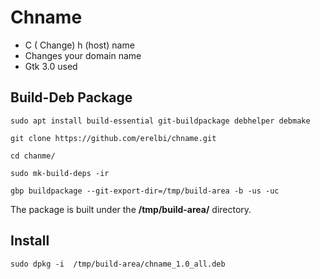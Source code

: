 # Chname

- C ( Change) h (host) name
- Changes your domain name
- Gtk 3.0 used

## Build-Deb Package

`sudo apt install build-essential git-buildpackage debhelper debmake`

`git clone https://github.com/erelbi/chname.git`

`cd chanme/`

`sudo mk-build-deps -ir`

`gbp buildpackage --git-export-dir=/tmp/build-area -b -us -uc`

The package is built under the **/tmp/build-area/** directory.

## Install

    sudo dpkg -i  /tmp/build-area/chname_1.0_all.deb
	

